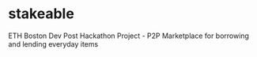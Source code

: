 # stakeable
ETH Boston Dev Post Hackathon Project - P2P Marketplace for borrowing and lending everyday items
